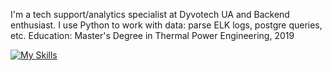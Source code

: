 I'm a tech support/analytics specialist at Dyvotech UA and Backend enthusiast.
I use Python to work with data: parse ELK logs, postgre queries, etc. 
Education: Master's Degree in Thermal Power Engineering, 2019

[![My Skills](https://skillicons.dev/icons?i=py,postgres,django)](https://skillicons.dev)


<!---
methuselach/methuselach is a ✨ special ✨ repository because its `README.md` (this file) appears on your GitHub profile.
You can click the Preview link to take a look at your changes.
--->
